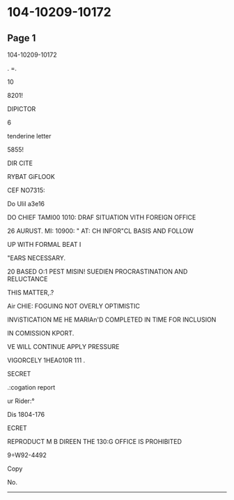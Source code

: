 # 104-10209-10172

## Page 1

104-10209-10172

. =.

10

8201!

DIPICTOR

6

tenderine letter

5855!

DIR CITE

RYBAT GiFLOOK

CEF NO7315:

Do Ulil a3e16

DO CHIEF TAMI00 1010: DRAF SITUATION VITH FOREIGN OFFICE

26 AURUST. MI: 10900: " AT: CH INFOR"CL BASIS AND FOLLOW

UP WITH FORMAL BEAT I

"EARS NECESSARY.

20 BASED O:1 PEST MISIN! SUEDIEN PROCRASTINATION AND RELUCTANCE

THIS MATTER,.?

Air CHIE: FOGUING NOT OVERLY OPTIMISTIC

INViSTICATION ME HE MARIAn'D COMPLETED IN TIME FOR INCLUSION

IN COMISSION KPORT.

VE WILL CONTINUE APPLY PRESSURE

VIGORCELY 1HEA010R 111 .

SECRET

.:cogation report

ur Rider:°

Dis 1804-176

ECRET

REPRODUCT M B DIREEN THE 130:G OFFICE IS PROHIBITED

9÷W92-4492

Copy

No.

---

